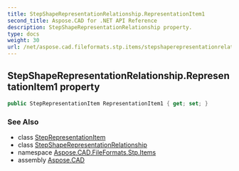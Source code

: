 ```yaml
---
title: StepShapeRepresentationRelationship.RepresentationItem1
second_title: Aspose.CAD for .NET API Reference
description: StepShapeRepresentationRelationship property. 
type: docs
weight: 30
url: /net/aspose.cad.fileformats.stp.items/stepshaperepresentationrelationship/representationitem1/
---
```

## StepShapeRepresentationRelationship.RepresentationItem1 property

```csharp
public StepRepresentationItem RepresentationItem1 { get; set; }
```

### See Also

* class [StepRepresentationItem](../../steprepresentationitem/)
* class [StepShapeRepresentationRelationship](../)
* namespace [Aspose.CAD.FileFormats.Stp.Items](../../stepshaperepresentationrelationship/)
* assembly [Aspose.CAD](../../../)



